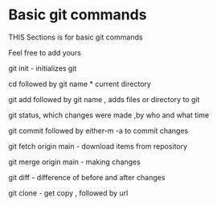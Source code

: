 # Basic git commands

THIS Sections is for basic git commands

 Feel free to add yours

git init - initializes git

cd followed by git name * current directory 

git add followed by git name , adds files or directory to git

git status,  which changes were made ,by who and what time


git commit followed by either-m -a to commit changes 

git fetch origin main - download items from repository 

git merge origin main - making changes 

git diff - difference of before and after changes

git clone - get copy , followed by url



